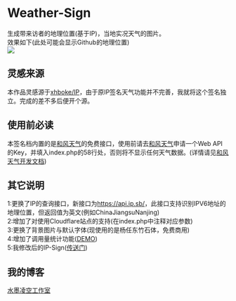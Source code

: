 # Weather-Sign
生成带来访者的地理位置(基于IP)，当地实况天气的图片。</br>
效果如下(此处可能会显示Github的地理位置)</br>
<a href="https://weas.quhyu.xyz/" target="_blank"><img src="https://weas.quhyu.xyz/"/></a>
<h2>灵感来源</h2>
本作品灵感源于<a href="https://github.com/xhboke/IP" target="_blank">xhboke/IP</a>，由于原IP签名天气功能并不完善，我就将这个签名独立。完成的差不多后便开个源。
<h2>使用前必读</h2>
本签名档内置的是<a href="https://www.heweather.com/" target="_blank">和风天气</a>的免费接口，使用前请去<a href="https://www.heweather.com/" target="_blank">和风天气</a>申请一个Web API的Key，并填入index.php的58行处，否则将不显示任何天气数据。(详情请见<a href="https://dev.heweather.com/docs/getting-started/" target="_blank">和风天气开发文档</a>)
<h2>其它说明</h2>
1:更换了IP的查询接口，新接口为<a href="https://api.ip.sb/" target="_blank">https://api.ip.sb/</a>，此接口支持识别IPV6地址的地理位置，但返回值为英文(例如ChinaJiangsuNanjing)</br>
2:增加了对使用Cloudflare站点的支持(在index.php中注释对应参数)</br>
3:更换了背景图片与默认字体(现使用的是杨任东竹石体，免费商用)</br>
4:增加了调用量统计功能(<a href="https://weas.quhyu.xyz/countershow.php/" target="_blank">DEMO</a>)</br>
5:我修改后的IP-Sign(<a href="https://github.com/Ink-33/IP-Sign/" target="_blank">传送门</a>)
<h2>我的博客</h2>
<a href="https://www.quhyu.xyz/" target="_blank">水墨凌空工作室</a>
